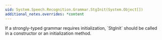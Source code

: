 ```yaml
---
uid: System.Speech.Recognition.Grammar.StgInit(System.Object[])
additional_notes.overrides: *content
---
```


<p>If a strongly-typed grammar requires initialization, `StgInit` should be called in a constructor or an initialization method.</p>


